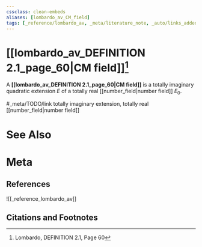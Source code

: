 ```yaml
---
cssclass: clean-embeds
aliases: [lombardo_av_CM_field]
tags: [_reference/lombardo_av, _meta/literature_note, _auto/links_added, _meta/TODO/change_title, _meta/definition]
---
```

# [[lombardo_av_DEFINITION 2.1_page_60|CM field]][^1]
A **[[lombardo_av_DEFINITION 2.1_page_60|CM field]]** is a totally imaginary quadratic extension $E$ of a totally real [[number_field|number field]] $E_{0}$.

#_meta/TODO/link totally imaginary extension, totally real [[number_field|number field]]

# See Also

# Meta
## References
![[_reference_lombardo_av]]

## Citations and Footnotes
[^1]: Lombardo, DEFINITION 2.1, Page 60
